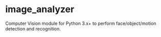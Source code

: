 # image_analyzer
Computer Vision module for Python 3.x+ to perform face/object/motion detection and recognition.
